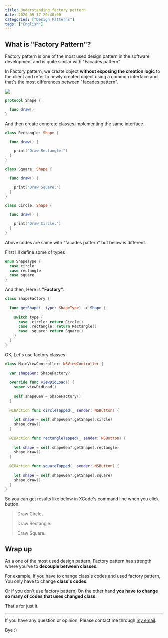 ```yaml
---
title: Understanding factory pettern
date: 2020-05-17 20:40:00
categories: ["Design Patterns"]
tags: ["English"]
---
```

## What is "Factory Pattern"?

Factory pattern is one of the most used design pattern in the software development and is quite similar with "Facades pattern"

In Factory pattern, we create object **without exposing the creation logic** to the client and refer to newly created object using a common interface and that's the most differences between "facades pattern".

![](https://www.tutorialspoint.com/design_pattern/images/factory_pattern_uml_diagram.jpg)



```swift
protocol Shape {

  func draw()
}
```

And then create concrete classes implementing the same interface.

```swift
class Rectangle: Shape {

  func draw() {   

    print("Draw Rectangle.")
  }
}
```

```swift
class Square: Shape {

  func draw() {   

    print("Draw Square.")
  }
}
```

```swift
class Circle: Shape {

  func draw() {

    print("Draw Circle.")
  }
}
```

Above codes are same with "facades pattern" but below is different.

First I'll define some of types

```swift
enum ShapeType {
  case circle
  case rectangle
  case square
}
```

And then, Here is **"Factory"**.

```swift
class ShapeFactory {
  
  func getShape(_ type: ShapeType) -> Shape {
    
    switch type {
      case .circle: return Circle()
      case .rectangle: return Rectangle()
      case .square: return Square()
    }
  }
}
```

OK, Let's use factory classes

```swift
class MainViewController: NSViewController {
  
  var shapeGen: ShapeFactory?
  
  override func viewDidLoad() {
    super.viewDidLoad()
    
    self.shapeGen = ShapeFactory()
  }
  
  @IBAction func circleTapped(_ sender: NSButton) {
    
    let shape = self.shapeGen?.getShape(.circle)
    shape.draw()
  }
  
  @IBAction func rectangleTapped(_ sender: NSButton) {
    
    let shape = self.shapeGen?.getShape(.rectangle)
    shape.draw()
  }
  
  @IBAction func squareTapped(_ sender: NSButton) {
    
    let shape = self.shapeGen?.getShape(.square)
    shape.draw()
  }
}
```

So you can get results like below in XCode's command line when you click button.

> Draw Circle.
>
> Draw Rectangle.
>
> Draw Square.

## Wrap up

As a one of the most used design pattern, Factory pattern has strength where you've to **decouple between classes**.

For example, If you have to change class's codes and used factory pattern, You only have to change **class's codes**.

Or if you don't use factory pattern, On the other hand **you have to change so many of codes that uses changed class**.

That's for just it.

***

If you have any question or opinion, Please contact me through [my email](mailto:aksidion@kreimben.com).

Bye :)